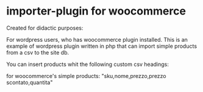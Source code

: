 # importer-plugin for woocommerce

Created for didactic purposes:


For wordpress users, who has woocommerce plugin installed.
This is an example of wordpress plugin written in php that can import simple products from a csv to the site db.

You can insert products whit the following custom csv headings:

for woocommerce's simple products: "sku,nome,prezzo,prezzo scontato,quantita"



